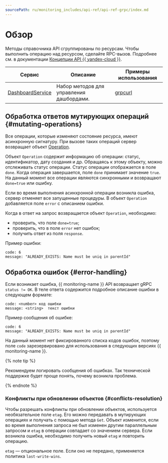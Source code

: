 ```yaml
---
sourcePath: ru/monitoring_includes/api-ref/api-ref-grpc/index.md
---
```

# Обзор

Методы справочника API сгруппированы по ресурсам. Чтобы выполнить операцию над ресурсом, сделайте RPC-вызов. Подробнее см. в документации [Концепции API {{ yandex-cloud }}](../../../api-design-guide/).

Сервис|Описание|Примеры использования
------|--------|--------
[DashboardService](DashboardService.md) | Набор методов для управления дашбордами. |[grpcurl](../../operations/dashboard/api-examples.md)

## Обработка ответов мутирующих операций {#mutating-operations}

Все операции, которые изменяют состояние ресурса, имеют асинхронную сигнатуру. При вызове таких операций сервер возвращает объект [Operation](https://github.com/yandex-cloud/cloudapi/blob/master/yandex/cloud/operation/operation.proto).

Объект `Operation` содержит информацию об операции: статус, идентификатор, дату создания и др. Обращаясь к этому объекту, можно отслеживать статус операции. Статус операции отображается в поле `done`. Когда операция завершается, поле `done` принимает значение `true`. На данный момент все операции являются синхронными и возвращают `done=true` или ошибку.

Если во время выполнения асинхронной операции возникла ошибка, сервер отменяет все запущенные процедуры. В объект `Operation` добавляется поле `error` с описанием ошибки.

Когда в ответ на запрос возвращается объект `Operation`, необходимо:
* проверить, что поле `done=true`;
* проверить, что в поле `error` нет ошибок;
* получить ответ из поля `response`.

Пример ошибки:
```text
code: 6
message: "ALREADY_EXISTS: Name must be uniq in parentId"
```

## Обработка ошибок {#error-handling}

Если возникает ошибка, {{ monitoring-name }} API возвращает gRPC `status != OK`. В теле ответа содержится подробное описание ошибки в следующем формате:

```text
code: <number> код ошибки
message: <string>  текст ошибки
```

Пример сообщения об ошибке:
```text
code: 6
message: "ALREADY_EXISTS: Name must be uniq in parentId"
```

На данный момент нет фиксированного списка кодов ошибок, поэтому поле `code` зарезервировано для использования в следующих версиях {{ monitoring-name }}.

{% note tip %}

Рекомендуем логировать сообщения об ошибках. Так технической поддержке будет проще понять, почему возникла проблема.

{% endnote %}

### Конфликты при обновлении объектов {#conflicts-resolution}

Чтобы разрешать конфликты при обновлении объектов, используется необязательное поле `etag`. Его можно передавать в мутирующих операциях и получать с помощью метода `Get`. Объект изменится, если во время выполнения запроса не был изменен другим параллельным запросом и `etag` в операции совпадает со значением сервера. Если возникла ошибка, необходимо получить новый `etag` и повторить операцию.

`etag` — опциональное поле. Если оно не передано, применяется политика `last-write-wins`.

